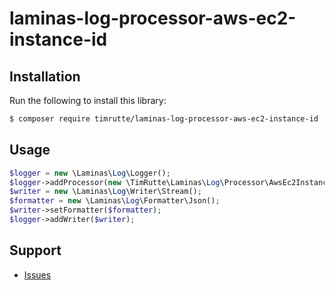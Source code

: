 # laminas-log-processor-aws-ec2-instance-id

## Installation

Run the following to install this library:

```bash
$ composer require timrutte/laminas-log-processor-aws-ec2-instance-id
```

## Usage

```php
$logger = new \Laminas\Log\Logger();
$logger->addProcessor(new \TimRutte\Laminas\Log\Processor\AwsEc2InstanceId());
$writer = new \Laminas\Log\Writer\Stream();
$formatter = new \Laminas\Log\Formatter\Json();
$writer->setFormatter($formatter);
$logger->addWriter($writer);
```

## Support

- [Issues](https://github.com/timrutte/laminas-log-processor-aws-ec2-instance-id/issues/)

